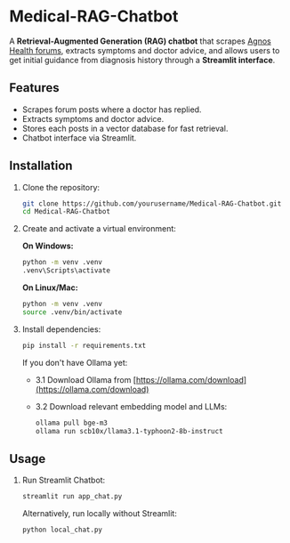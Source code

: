 # Medical-RAG-Chatbot

A **Retrieval-Augmented Generation (RAG) chatbot** that scrapes [Agnos Health forums](https://www.agnoshealth.com/forums), extracts symptoms and doctor advice, and allows users to get initial guidance from diagnosis history through a **Streamlit interface**.

## Features

- Scrapes forum posts where a doctor has replied.
- Extracts symptoms and doctor advice.
- Stores each posts in a vector database for fast retrieval.
- Chatbot interface via Streamlit.

## Installation

1. Clone the repository:
   ```bash
   git clone https://github.com/yourusername/Medical-RAG-Chatbot.git
   cd Medical-RAG-Chatbot
   ```

2. Create and activate a virtual environment:

    **On Windows:**
    
    ```bash
    python -m venv .venv
    .venv\Scripts\activate
    ```

    **On Linux/Mac:**
    
    ```bash
    python -m venv .venv
    source .venv/bin/activate
    ```

3. Install dependencies:
    
    ```bash
    pip install -r requirements.txt
    ```
    
    If you don't have Ollama yet:

    - 3.1 Download Ollama from [https://ollama.com/download](https://ollama.com/download)

    - 3.2 Download relevant embedding model and LLMs:

        ```bash
        ollama pull bge-m3
        ollama run scb10x/llama3.1-typhoon2-8b-instruct
        ```

## Usage

1. Run Streamlit Chatbot:

    ```bash
    streamlit run app_chat.py
    ```

    Alternatively, run locally without Streamlit:

    ```bash
    python local_chat.py
    ```





